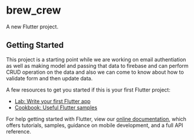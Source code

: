 # brew_crew

A new Flutter project.

## Getting Started

This project is a starting point while we are working on email authentiation as well as making model and passing that data to firebase and can perform CRUD operation on the data and also we can come to know about how to validate form and then update data.

A few resources to get you started if this is your first Flutter project:

- [Lab: Write your first Flutter app](https://flutter.dev/docs/get-started/codelab)
- [Cookbook: Useful Flutter samples](https://flutter.dev/docs/cookbook)

For help getting started with Flutter, view our
[online documentation](https://flutter.dev/docs), which offers tutorials,
samples, guidance on mobile development, and a full API reference.
